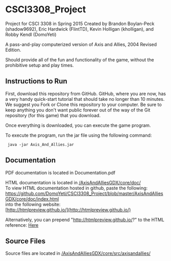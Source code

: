# CSCI3308_Project
Project for CSCI 3308 in Spring 2015
Created by Brandon Boylan-Peck (shadow9692), Eric Hardwick (FlintTD), Kevin Holligan (kholligan), and Robby Kendl (DomoYeti)

A pass-and-play computerized version of Axis and Allies, 2004 Revised Edition.

Should provide all of the fun and functionality of the game, without the prohibitive setup and play times.


## Instructions to Run
First, download this repository from GitHub.  GitHub, where you are now, has a very handy quick-start tutorial that should take no longer than 10 minutes.  We suggest you Fork or Clone this repository to your computer.  Be sure to keep anything you don't want public forever out of the way of the Git repository (for this game) that you download.

Once everything is downloaded, you can execute the game program.

To execute the program, run the jar file using the following command:

<pre><code> java -jar Axis_And_Allies.jar </code></pre>


## Documentation
PDF documentation is located in Documentation.pdf

HTML documentation is located in [/AxisAndAlliesGDX/core/doc/](https://github.com/DomoYeti/CSCI3308_Project/tree/master/AxisAndAlliesGDX/core/doc)<br>
To view HTML documentation hosted in github, paste the following:
https://github.com/DomoYeti/CSCI3308_Project/blob/master/AxisAndAlliesGDX/core/doc/index.html
<br>
into the following website:
<br>
[http://htmlpreview.github.io/](http://htmlpreview.github.io/)

Alternatively, you can prepend "http://htmlpreview.github.io/?" to the HTML reference: [Here](http://htmlpreview.github.io/?https://github.com/DomoYeti/CSCI3308_Project/blob/master/AxisAndAlliesGDX/core/doc/index.html)


## Source Files
Source files are located in [/AxisAndAlliesGDX/core/src/axisandallies/](https://github.com/DomoYeti/CSCI3308_Project/tree/master/AxisAndAlliesGDX/core/src/axisandallies)
